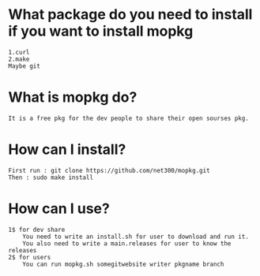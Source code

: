 # What package do you need to install if you want to install mopkg
    1.curl
    2.make
    Maybe git
# What is mopkg do?
    It is a free pkg for the dev people to share their open sourses pkg.
# How can I install?
    First run : git clone https://github.com/net300/mopkg.git
    Then : sudo make install 
# How can I use?
    1$ for dev share
        You need to write an install.sh for user to download and run it.
        You also need to write a main.releases for user to know the releases
    2$ for users
        You can run mopkg.sh somegitwebsite writer pkgname branch
